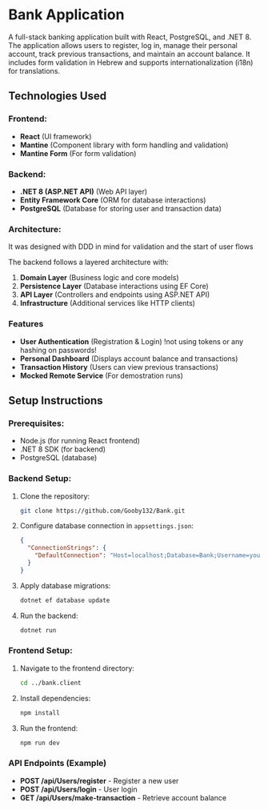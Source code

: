 # Bank Application

A full-stack banking application built with React, PostgreSQL, and .NET 8. The application allows users to register, log in, manage their personal account, track previous transactions, and maintain an account balance. It includes form validation in Hebrew and supports internationalization (i18n) for translations.

## Technologies Used

### Frontend:
- **React** (UI framework)
- **Mantine** (Component library with form handling and validation)
- **Mantine Form** (For form validation)

### Backend:
- **.NET 8 (ASP.NET API)** (Web API layer)
- **Entity Framework Core** (ORM for database interactions)
- **PostgreSQL** (Database for storing user and transaction data)

### Architecture:
It was designed with DDD in mind for validation and the start of user flows

The backend follows a layered architecture with:
1. **Domain Layer** (Business logic and core models)
2. **Persistence Layer** (Database interactions using EF Core)
3. **API Layer** (Controllers and endpoints using ASP.NET API)
4. **Infrastructure** (Additional services like HTTP clients)

### Features
- **User Authentication** (Registration & Login) !not using tokens or any hashing on passwords!
- **Personal Dashboard** (Displays account balance and transactions)
- **Transaction History** (Users can view previous transactions)
- **Mocked Remote Service** (For demostration runs)

## Setup Instructions

### Prerequisites:
- Node.js (for running React frontend)
- .NET 8 SDK (for backend)
- PostgreSQL (database)

### Backend Setup:
1. Clone the repository:
   ```sh
   git clone https://github.com/Gooby132/Bank.git
   ```
2. Configure database connection in `appsettings.json`:
   ```json
   {
     "ConnectionStrings": {
       "DefaultConnection": "Host=localhost;Database=Bank;Username=youruser;Password=yourpassword"
     }
   }
   ```
3. Apply database migrations:
   ```sh
   dotnet ef database update
   ```
4. Run the backend:
   ```sh
   dotnet run
   ```

### Frontend Setup:
1. Navigate to the frontend directory:
   ```sh
   cd ../bank.client
   ```
2. Install dependencies:
   ```sh
   npm install
   ```
3. Run the frontend:
   ```sh
   npm run dev
   ```

### API Endpoints (Example)
- **POST /api/Users/register** - Register a new user
- **POST /api/Users/login** - User login
- **GET /api/Users/make-transaction** - Retrieve account balance
